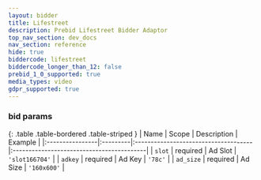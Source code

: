 ```yaml
---
layout: bidder
title: Lifestreet
description: Prebid Lifestreet Bidder Adaptor
top_nav_section: dev_docs
nav_section: reference
hide: true
biddercode: lifestreet
biddercode_longer_than_12: false
prebid_1_0_supported: true
media_types: video
gdpr_supported: true
---
```



### bid params

{: .table .table-bordered .table-striped }
| Name            | Scope    | Description                          | Example                                   |
|:----------------|:---------|:-------------------------------------|:------------------------------------------|
| `slot`          | required | Ad Slot                              | `'slot166704'`                            |
| `adkey`         | required | Ad Key                               | `'78c'`                                   |
| `ad_size`       | required | Ad Size                              | `'160x600'`                               |
